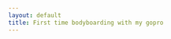 ```yaml
---
layout: default
title: First time bodyboarding with my gopro
---
```


<div class="video">
<object width="500" height="284"><param name="movie" value="http://www.youtube.com/v/wxuNr-q9-jg?version=3&amp;hl=en_US"></param><param name="allowFullScreen" value="true"></param><param name="allowscriptaccess" value="always"></param><embed src="http://www.youtube.com/v/wxuNr-q9-jg?version=3&amp;hl=en_US" type="application/x-shockwave-flash" width="500" height="284" allowscriptaccess="always" allowfullscreen="true"></embed></object>
</div>
